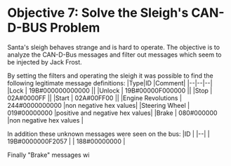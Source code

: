 # Objective 7: Solve the Sleigh's CAN-D-BUS Problem

Santa's sleigh behaves strange and is hard to operate.
The objective is to analyze the CAN-D-Bus messages and filter out messages which seem to be injected by Jack Frost.

By setting the filters and operating the sleigh it was possible to find the following legitimate message definitions:
|Type|ID  |Comment|
|--|--|--|
|Lock  | 19B#000000000000 ||
|Unlock  | 19B#00000F000000 ||
|Stop  | 02A#0000FF ||
|Start  | 02A#00FF00 ||
|Engine Revolutions  | 244#0000000000 |non negative hex values|
|Steering Wheel  | 019#00000000 |positive and negative hex values|
|Brake  | 080#000000 |non negative hex values |

In addition these unknown messages were seen on the bus:
|ID  |
|--|
| 19B#0000000F2057 |
| 188#00000000 |

Finally "Brake" messages wi

<!--stackedit_data:
eyJoaXN0b3J5IjpbMTQ2OTc4NjQ1Miw1Njg2MDIwNTddfQ==
-->